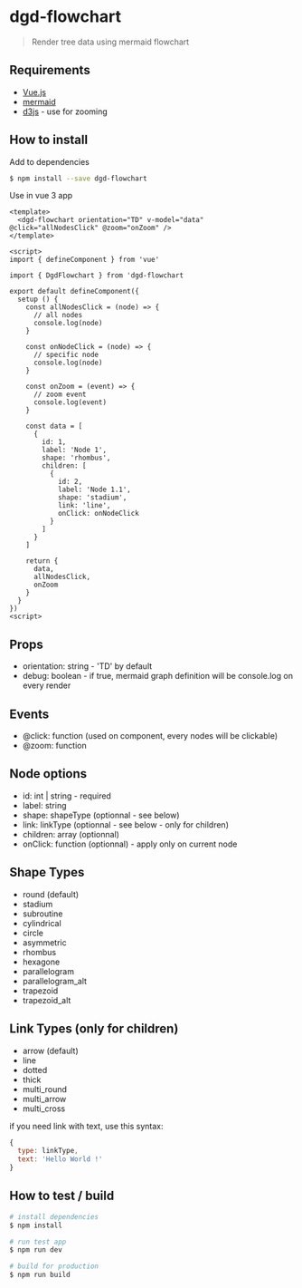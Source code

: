 # dgd-flowchart
> Render tree data using mermaid flowchart

## Requirements
+ [Vue.js](https://vuejs.org/)
+ [mermaid](https://mermaid-js.github.io/mermaid/#/)
+ [d3js](https://d3js.org/) - use for zooming

## How to install

Add to dependencies
```bash
$ npm install --save dgd-flowchart
```

Use in vue 3 app
```vue
<template>
  <dgd-flowchart orientation="TD" v-model="data" @click="allNodesClick" @zoom="onZoom" />
</template>

<script>
import { defineComponent } from 'vue'

import { DgdFlowchart } from 'dgd-flowchart

export default defineComponent({
  setup () {
    const allNodesClick = (node) => {
      // all nodes
      console.log(node)
    }

    const onNodeClick = (node) => {
      // specific node
      console.log(node)
    }

    const onZoom = (event) => {
      // zoom event
      console.log(event)
    }

    const data = [
      {
        id: 1,
        label: 'Node 1',
        shape: 'rhombus',
        children: [
          {
            id: 2,
            label: 'Node 1.1',
            shape: 'stadium',
            link: 'line',
            onClick: onNodeClick
          }
        ]
      }
    ]

    return {
      data,
      allNodesClick,
      onZoom
    }
  }
})
<script>
```

## Props
+ orientation: string - 'TD' by default
+ debug: boolean - if true, mermaid graph definition will be console.log on every render

## Events
+ @click: function (used on component, every nodes will be clickable)
+ @zoom: function

## Node options
+ id: int | string - required
+ label: string
+ shape: shapeType (optionnal - see below)
+ link: linkType (optionnal - see below - only for children)
+ children: array (optionnal)
+ onClick: function (optionnal) - apply only on current node

## Shape Types
+ round (default)
+ stadium
+ subroutine
+ cylindrical
+ circle
+ asymmetric
+ rhombus
+ hexagone
+ parallelogram
+ parallelogram_alt
+ trapezoid
+ trapezoid_alt


## Link Types (only for children)
+ arrow (default)
+ line
+ dotted
+ thick
+ multi_round
+ multi_arrow
+ multi_cross

if you need link with text, use this syntax:
```js
{
  type: linkType,
  text: 'Hello World !'
}
```

## How to test / build

```bash
# install dependencies
$ npm install

# run test app
$ npm run dev

# build for production
$ npm run build
```
